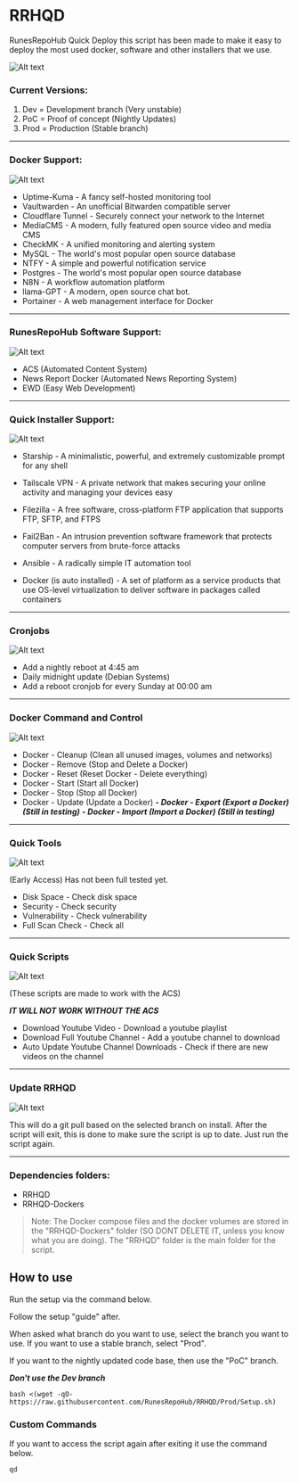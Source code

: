 # RRHQD
RunesRepoHub Quick Deploy this script has been made to make it easy to deploy the most used docker, software and other installers that we use.

![Alt text](Docs/Main-Menu.png)

### Current Versions:

1. Dev = Development branch (Very unstable)
2. PoC = Proof of concept (Nightly Updates)
3. Prod = Production (Stable branch)

---------------------------------------------------------------------------------------------

### Docker Support:

![Alt text](Docs/Docker-Images.png)

- Uptime-Kuma - A fancy self-hosted monitoring tool
- Vaultwarden - An unofficial Bitwarden compatible server
- Cloudflare Tunnel - Securely connect your network to the Internet
- MediaCMS - A modern, fully featured open source video and media CMS
- CheckMK - A unified monitoring and alerting system
- MySQL - The world's most popular open source database
- NTFY - A simple and powerful notification service
- Postgres - The world's most popular open source database
- N8N - A workflow automation platform
- llama-GPT - A modern, open source chat bot.
- Portainer - A web management interface for Docker

---------------------------------------------------------------------------------------------

### RunesRepoHub Software Support:

![Alt text](Docs/RRH.png)

* ACS (Automated Content System)
* News Report Docker (Automated News Reporting System)
* EWD (Easy Web Development)

---------------------------------------------------------------------------------------------

### Quick Installer Support:

![Alt text](Docs/Quick-Installers.png)

* Starship - A minimalistic, powerful, and extremely customizable prompt for any shell
* Tailscale VPN - A private network that makes securing your online activity and managing your devices easy
* Filezilla - A free software, cross-platform FTP application that supports FTP, SFTP, and FTPS
* Fail2Ban - An intrusion prevention software framework that protects computer servers from brute-force attacks
* Ansible - A radically simple IT automation tool

* Docker (is auto installed) - A set of platform as a service products that use OS-level virtualization to deliver software in packages called containers

---------------------------------------------------------------------------------------------

### Cronjobs

![Alt text](Docs/Cronjobs.png)

- Add a nightly reboot at 4:45 am
- Daily midnight update (Debian Systems)
- Add a reboot cronjob for every Sunday at 00:00 am

---------------------------------------------------------------------------------------------

### Docker Command and Control

![Alt text](Docs/Docker-CnC.png)

- Docker - Cleanup (Clean all unused images, volumes and networks)
- Docker - Remove (Stop and Delete a Docker)
- Docker - Reset (Reset Docker - Delete everything)
- Docker - Start (Start all Docker)
- Docker - Stop (Stop all Docker)
- Docker - Update (Update a Docker)
***- Docker - Export (Export a Docker) (Still in testing)***
***- Docker - Import (Import a Docker) (Still in testing)***

---------------------------------------------------------------------------------------------

### Quick Tools

![Alt text](Docs/Quick-Tools.png)

(Early Access) Has not been full tested yet.

- Disk Space - Check disk space
- Security - Check security
- Vulnerability - Check vulnerability
- Full Scan Check - Check all 

---------------------------------------------------------------------------------------------

### Quick Scripts

![Alt text](Docs/Quick-Scripts.png)

(These scripts are made to work with the ACS)

***IT WILL NOT WORK WITHOUT THE ACS***

- Download Youtube Video - Download a youtube playlist
- Download Full Youtube Channel - Add a youtube channel to download
- Auto Update Youtube Channel Downloads - Check if there are new videos on the channel

---------------------------------------------------------------------------------------------

### Update RRHQD

![Alt text](Docs/Update-RRHQD.png)

This will do a git pull based on the selected branch on install. After the script will exit, this is done to make sure the script is up to date. Just run the script again.  

---------------------------------------------------------------------------------------------

### Dependencies folders:

* RRHQD
* RRHQD-Dockers

> Note: The Docker compose files and the docker volumes are stored in the "RRHQD-Dockers" folder (SO DONT DELETE IT, unless you know what you are doing). The "RRHQD" folder is the main folder for the script.

## How to use

Run the setup via the command below.

Follow the setup "guide" after.

When asked what branch do you want to use, select the branch you want to use. If you want to use a stable branch, select "Prod".

If you want to the nightly updated code base, then use the "PoC" branch.

***Don't use the Dev branch***

```
bash <(wget -qO- https://raw.githubusercontent.com/RunesRepoHub/RRHQD/Prod/Setup.sh)
```

### Custom Commands 

If you want to access the script again after exiting it use the command below.

```
qd
```
